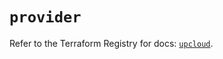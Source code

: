 # `provider`

Refer to the Terraform Registry for docs: [`upcloud`](https://registry.terraform.io/providers/upcloudltd/upcloud/5.3.0/docs).
